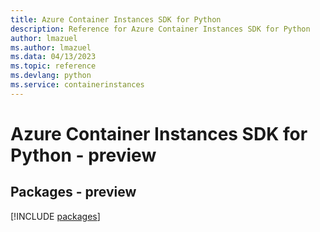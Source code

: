 ```yaml
---
title: Azure Container Instances SDK for Python
description: Reference for Azure Container Instances SDK for Python
author: lmazuel
ms.author: lmazuel
ms.data: 04/13/2023
ms.topic: reference
ms.devlang: python
ms.service: containerinstances
---
```

# Azure Container Instances SDK for Python - preview
## Packages - preview
[!INCLUDE [packages](container-instances-index.md)]